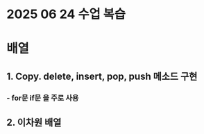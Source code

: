 # 2025 06 24 수업 복습
# 배열
## 1. Copy. delete, insert, pop, push 메소드 구현
### - for문 if문 을 주로 사용
## 2. 이차원 배열
